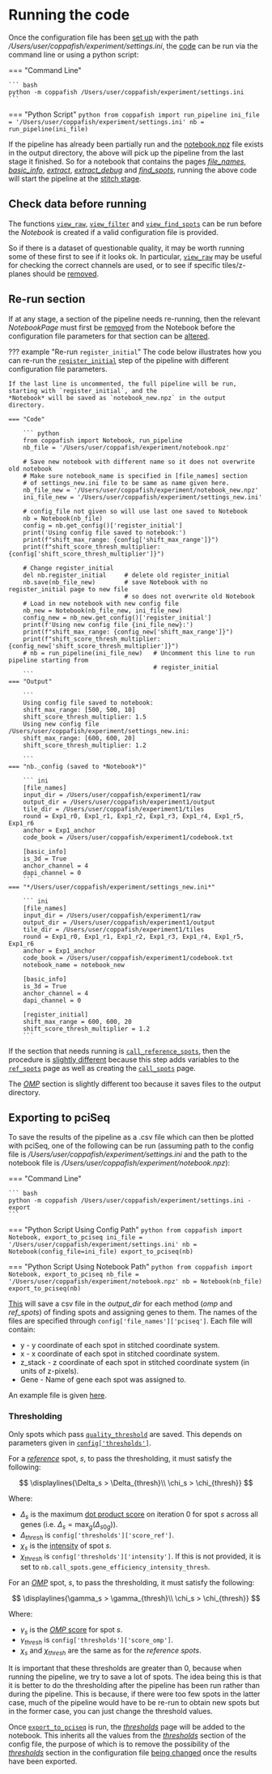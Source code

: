 # Running the code

Once the configuration file has been [set up](config_setup.md) with the path 
*/Users/user/coppafish/experiment/settings.ini*, the [code](code/pipeline/run.md#coppafish.pipeline.run.run_pipeline) 
can be run via the command line or using a python script:

=== "Command Line"

    ``` bash
    python -m coppafish /Users/user/coppafish/experiment/settings.ini
    ```

=== "Python Script"
    ``` python
    from coppafish import run_pipeline
    ini_file = '/Users/user/coppafish/experiment/settings.ini'
    nb = run_pipeline(ini_file)
    ```

If the pipeline has already been partially run and the [notebook.npz](notebook.md) file exists in the output directory, 
the above will pick up the pipeline from the last stage it finished. So for a notebook that contains the pages 
[*file_names*](notebook_comments.md#file_names), [*basic_info*](notebook_comments.md#basic_info),
[*extract*](notebook_comments.md#extract), [*extract_debug*](notebook_comments.md#extract_debug) and 
[*find_spots*](notebook_comments.md#find_spots), running the above code will start the pipeline at
the [stitch stage](code/pipeline/run.md#coppafish.pipeline.run.run_stitch).

## Check data before running
The functions [`view_raw`](pipeline/extract.md#raw-data), 
[`view_filter`](pipeline/extract.md#viewer) and [`view_find_spots`](pipeline/find_spots.md#viewer) 
can be run before the *Notebook* is created if a valid configuration file is provided.

So if there is a dataset of questionable quality, it may be worth running some of these first to see if it 
looks ok. In particular, [`view_raw`](pipeline/extract.md#raw-data) may be useful for checking the correct
channels are used, or to see if specific tiles/z-planes should be 
[removed](config_setup.md#using-a-subset-of-the-raw-data).

## Re-run section
If at any stage, a section of the pipeline needs re-running, then the relevant *NotebookPage* must first be 
[removed](notebook.md#deleting-a-notebookpage) from the Notebook before the configuration file parameters for that 
section can be [altered](notebook.md#configuration-file).

??? example "Re-run `register_initial`"
    The code below illustrates how you can re-run the [`register_initial`](pipeline/register_initial.md) step
    of the pipeline with different configuration file parameters. 
    
    If the last line is uncommented, the full pipeline will be run, starting with `register_initial`, and the 
    *Notebook* will be saved as `notebook_new.npz` in the output directory.

    === "Code"

        ``` python
        from coppafish import Notebook, run_pipeline
        nb_file = '/Users/user/coppafish/experiment/notebook.npz'
        
        # Save new notebook with different name so it does not overwrite old notebook
        # Make sure notebook_name is specified in [file_names] section 
        # of settings_new.ini file to be same as name given here.
        nb_file_new = '/Users/user/coppafish/experiment/notebook_new.npz'
        ini_file_new = '/Users/user/coppafish/experiment/settings_new.ini'
    
        # config_file not given so will use last one saved to Notebook
        nb = Notebook(nb_file)
        config = nb.get_config()['register_initial']
        print('Using config file saved to notebook:')
        print(f"shift_max_range: {config['shift_max_range']}")
        print(f"shift_score_thresh_multiplier: {config['shift_score_thresh_multiplier']}")
    
        # Change register_initial
        del nb.register_initial     # delete old register_initial
        nb.save(nb_file_new)        # save Notebook with no register_initial page to new file 
                                    # so does not overwrite old Notebook
        # Load in new notebook with new config file
        nb_new = Notebook(nb_file_new, ini_file_new)
        config_new = nb_new.get_config()['register_initial']
        print(f'Using new config file {ini_file_new}:')
        print(f"shift_max_range: {config_new['shift_max_range']}")
        print(f"shift_score_thresh_multiplier: {config_new['shift_score_thresh_multiplier']}")
        # nb = run_pipeline(ini_file_new)   # Uncomment this line to run pipeline starting from
                                            # register_initial
        ```
    === "Output"

        ``` 
        Using config file saved to notebook:
        shift_max_range: [500, 500, 10]
        shift_score_thresh_multiplier: 1.5
        Using new config file /Users/user/coppafish/experiment/settings_new.ini:
        shift_max_range: [600, 600, 20]
        shift_score_thresh_multiplier: 1.2
    
        ```
    === "nb._config (saved to *Notebook*)"
    
        ``` ini
        [file_names]
        input_dir = /Users/user/coppafish/experiment1/raw
        output_dir = /Users/user/coppafish/experiment1/output
        tile_dir = /Users/user/coppafish/experiment1/tiles
        round = Exp1_r0, Exp1_r1, Exp1_r2, Exp1_r3, Exp1_r4, Exp1_r5, Exp1_r6
        anchor = Exp1_anchor
        code_book = /Users/user/coppafish/experiment1/codebook.txt
    
        [basic_info]
        is_3d = True
        anchor_channel = 4
        dapi_channel = 0
        ```
    === "*/Users/user/coppafish/experiment/settings_new.ini*"
    
        ``` ini
        [file_names]
        input_dir = /Users/user/coppafish/experiment1/raw
        output_dir = /Users/user/coppafish/experiment1/output
        tile_dir = /Users/user/coppafish/experiment1/tiles
        round = Exp1_r0, Exp1_r1, Exp1_r2, Exp1_r3, Exp1_r4, Exp1_r5, Exp1_r6
        anchor = Exp1_anchor
        code_book = /Users/user/coppafish/experiment1/codebook.txt
        notebook_name = notebook_new
    
        [basic_info]
        is_3d = True
        anchor_channel = 4
        dapi_channel = 0

        [register_initial]
        shift_max_range = 600, 600, 20
        shift_score_thresh_multiplier = 1.2
        ```

If the section that needs running is [`call_reference_spots`](code/pipeline/call_reference_spots.md), 
then the procedure is 
[slightly different](pipeline/call_reference_spots.md#re-run-call_reference_spots) because
this step adds variables to the [`ref_spots`](notebook_comments.md#ref_spots) page as well as creating the 
[`call_spots`](notebook_comments.md#call_spots) page.

The [*OMP*](pipeline/omp.md#re-run-call_spots_omp) section is slightly different too because it saves files to 
the output directory.

## Exporting to pciSeq
To save the results of the pipeline as a .csv file which can then be plotted with pciSeq, one  of 
the following can be run (assuming path to the config file is */Users/user/coppafish/experiment/settings.ini* 
and the path to the notebook file is */Users/user/coppafish/experiment/notebook.npz*):

=== "Command Line"

    ``` bash
    python -m coppafish /Users/user/coppafish/experiment/settings.ini -export
    ```

=== "Python Script Using Config Path"
    ``` python
    from coppafish import Notebook, export_to_pciseq
    ini_file = '/Users/user/coppafish/experiment/settings.ini'
    nb = Notebook(config_file=ini_file)
    export_to_pciseq(nb)
    ```

=== "Python Script Using Notebook Path"
    ``` python
    from coppafish import Notebook, export_to_pciseq
    nb_file = '/Users/user/coppafish/experiment/notebook.npz'
    nb = Notebook(nb_file)
    export_to_pciseq(nb)
    ```

[This](code/utils/pciseq.md#coppafish.utils.pciseq.export_to_pciseq) will save a csv file in the *output_dir* for each method 
(*omp* and *ref_spots*) of finding spots and assigning genes to them.
The names of the files are specified through `config['file_names']['pciseq']`. Each file will contain:

- y - y coordinate of each spot in stitched coordinate system.
- x - x coordinate of each spot in stitched coordinate system.
- z_stack - z coordinate of each spot in stitched coordinate system (in units of z-pixels).
- Gene - Name of gene each spot was assigned to.

An example file is given [here](files/pciseq_omp.csv).

### Thresholding
Only spots which pass 
[`quality_threshold`](code/call_spots/qual_check.md#coppafish.call_spots.qual_check.quality_threshold)
are saved. This depends on parameters given in [`config['thresholds']`](config.md#thresholds).

For a [*reference*](pipeline/call_reference_spots.md) spot, $s$, to pass the thresholding, it must satisfy 
the following:

$$
\displaylines{\Delta_s > \Delta_{thresh}\\ \chi_s > \chi_{thresh}}
$$

Where:

* $\Delta_s$ is the maximum [dot product score](pipeline/call_reference_spots.md#dot-product-score) on iteration 0
  for spot $s$ across all genes (i.e. $\Delta_s = \max_g(\Delta_{s0g})$).
* $\Delta_{thresh}$ is `config['thresholds']['score_ref']`.
* $\chi_s$ is the [intensity](pipeline/call_reference_spots.md#intensity) of spot $s$.
* $\chi_{thresh}$ is `config['thresholds']['intensity']`. If this is not provided, it is set to
`nb.call_spots.gene_efficiency_intensity_thresh`.

For an [*OMP*](pipeline/omp.md) spot, $s$, to pass the thresholding, it must satisfy the following:

$$
\displaylines{\gamma_s > \gamma_{thresh}\\ \chi_s > \chi_{thresh}}
$$

Where:

* $\gamma_s$ is the [*OMP* score](pipeline/omp.md#omp-score) for spot $s$.
* $\gamma_{thresh}$ is `config['thresholds']['score_omp']`.
* $\chi_s$ and $\chi_{thresh}$ are the same as for the *reference spots*.

It is important that these thresholds are greater than 0, because when running the pipeline, we try to save a lot 
of spots. The idea being this is that it is better to do the thresholding after the pipeline has been run rather than 
during the pipeline. This is because, if there were too few spots in the latter case, much of the pipeline would
have to be re-run to obtain new spots but in the former case, you can just change the threshold values.

Once [`export_to_pciseq`](code/utils/pciseq.md#coppafish.utils.pciseq.export_to_pciseq) is run, the
[*thresholds*](notebook_comments.md#thresholds) page will be added to the notebook. This
inherits all the values from the [*thresholds*](config.md#thresholds) section of the config file, the purpose of which
is to remove the possibility of the [*thresholds*](config.md#thresholds) section in the configuration
file [being changed](notebook.md#configuration-file) once the results have been exported.